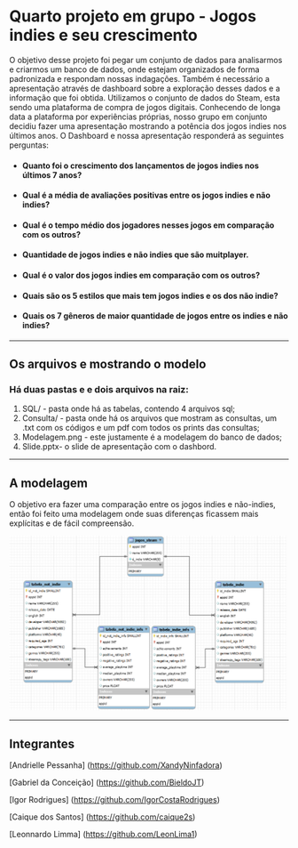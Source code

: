 # Quarto projeto em grupo - Jogos indies e seu crescimento
O objetivo desse projeto foi pegar um conjunto de dados para analisarmos e criarmos um banco de dados, onde estejam organizados de forma padronizada e respondam nossas indagações. Também é necessário a apresentação através de dashboard sobre a exploração desses dados e a informação que foi obtida. Utilizamos o conjunto de dados do Steam, esta sendo uma plataforma de compra de jogos digitais. Conhecendo de longa data a plataforma por experiências próprias, nosso grupo em conjunto decidiu fazer uma apresentação mostrando a potência dos jogos indies nos últimos anos. O Dashboard e nossa apresentação responderá as seguintes perguntas:

- <h4> Quanto foi o crescimento dos lançamentos de jogos indies nos últimos 7 anos? </h4>
- <h4> Qual é a média de avaliações positivas entre os jogos indies e não indies? </h4>
- <h4> Qual é o tempo médio dos jogadores nesses jogos em comparação com os outros? </h4>
- <h4> Quantidade de jogos indies e não indies que são muitplayer. </h4>
- <h4> Qual é o valor dos jogos indies em comparação com os outros?</<h4>
- <h4> Quais são os 5 estilos que mais tem jogos indies e os dos não indie? </h4>
- <h4> Quais os 7 gêneros de maior quantidade de jogos entre os indies e não indies? </h4>

<hr>

## Os arquivos e mostrando o modelo  
<h3> Há duas pastas e e dois arquivos na raiz: </h3>
<ol> 
<li> SQL/ - pasta onde há as tabelas, contendo 4 arquivos sql;</li>
<li> Consulta/ - pasta onde há os arquivos que mostram as consultas, um .txt com os códigos e um pdf com todos os prints das consultas;</li>
<li> Modelagem.png - este justamente é a modelagem do banco de dados;</li>
<li> Slide.pptx- o slide de apresentação com o dashbord. </li>
</ol>

<hr>

## A modelagem 
O objetivo era fazer uma comparação entre os jogos indies e não-indies, então foi feito uma modelagem onde suas diferenças ficassem mais explícitas e de fácil compreensão.

<img src="Modelagem.png" width="500px"/>

<hr>

## Integrantes

[Andrielle Pessanha] (https://github.com/XandyNinfadora)

[Gabriel da Conceição] (https://github.com/BieldoJT)

[Igor Rodrigues] (https://github.com/IgorCostaRodrigues)

[Caique dos Santos] (https://github.com/caique2s)

[Leonnardo Limma] (https://github.com/LeonLima1)

<br>
